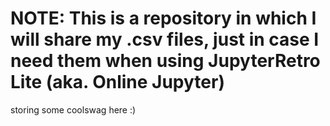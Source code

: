 # NOTE: This is a repository in which I will share my .csv files, just in case I need them when using JupyterRetro Lite (aka. Online Jupyter)

storing some coolswag here :)
